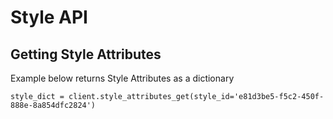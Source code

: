 # Style API

## Getting Style Attributes

Example below returns Style Attributes as a dictionary

```
style_dict = client.style_attributes_get(style_id='e81d3be5-f5c2-450f-888e-8a854dfc2824')
```


